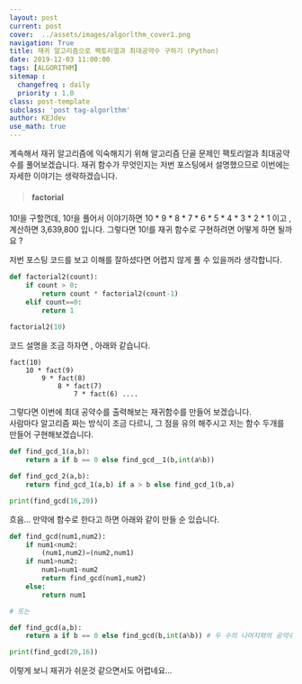 ```yaml
---
layout: post
current: post
cover:  ../assets/images/algorlthm_cover1.png
navigation: True
title: 재귀 알고리즘으로 팩토리얼과 최대공약수 구하기 (Python)
date: 2019-12-03 11:00:00
tags: [ALGORITHM]
sitemap :
  changefreq : daily
  priority : 1.0
class: post-template
subclass: 'post tag-algorlthm'
author: KEJdev
use_math: true
---  
```



계속해서 재귀 알고리즘에 익숙해지기 위해 알고리즘 단골 문제인 팩토리얼과 최대공약수를 풀어보겠습니다. 재귀 함수가 무엇인지는 저번 포스팅에서 설명했으므로 이번에는 자세한 이야기는 생략하겠습니다. 


> #### factorial  

10!을 구할껀데, 10!을 풀어서 이야기하면 10 * 9 * 8 * 7 * 6 * 5 * 4 * 3 * 2 * 1 이고 , 계산하면 3,639,800 입니다. 그렇다면 10!를 재귀 함수로 구현하려면 어떻게 하면 될까요 ?  

저번 포스팅 코드를 보고 이해를 잘하셨다면 어렵지 않게 풀 수 있을꺼라 생각합니다.  

```python
def factorial2(count):
    if count > 0:
        return count * factorial2(count-1)
    elif count==0:
        return 1
    
factorial2(10)
```

코드 설명을 조금 하자면 , 아래와 같습니다.  

    fact(10) 
        10 * fact(9)
            9 * fact(8)
                8 * fact(7)
                    7 * fact(6) .... 
 


그렇다면 이번에 최대 공약수를 출력해보는 재귀함수를 만들어 보겠습니다.  
사람마다 알고리즘 짜는 방식이 조금 다르니, 그 점을 유의 해주시고 저는 함수 두개를 만들어 구현해보겠습니다.  

```python 
def find_gcd_1(a,b):
    return a if b == 0 else find_gcd__1(b,int(a%b))

def find_gcd_2(a,b):
    return find_gcd_1(a,b) if a > b else find_gcd_1(b,a)

print(find_gcd(16,20))
```

흐음... 만약에 함수로 한다고 하면 아래와 같이 만들 순 있습니다. 


```python
def find_gcd(num1,num2):
    if num1<num2:
        (num1,num2)=(num2,num1)    
    if num1>num2:
        num1=num1-num2
        return find_gcd(num1,num2)
    else:
        return num1

# 또는

def find_gcd(a,b):
    return a if b == 0 else find_gcd(b,int(a%b)) # 두 수의 나머지와의 공약수

print(find_gcd(20,16))
```

이렇게 보니 재귀가 쉬운것 같으면서도 어렵네요... 

